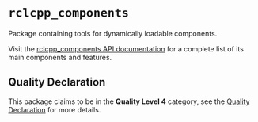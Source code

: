 # `rclcpp_components`

Package containing tools for dynamically loadable components.

Visit the [rclcpp_components API documentation](http://docs.ros2.org/latest/api/rclcpp_components/) for a complete list of its main components and features.

## Quality Declaration

This package claims to be in the **Quality Level 4** category, see the [Quality Declaration](QUALITY_DECLARATION.md) for more details.

